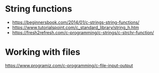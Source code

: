 # String functions

* https://beginnersbook.com/2014/01/c-strings-string-functions/
* https://www.tutorialspoint.com/c_standard_library/string_h.htm
* https://fresh2refresh.com/c-programming/c-strings/c-strchr-function/

# Working with files
https://www.programiz.com/c-programming/c-file-input-output
